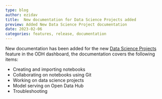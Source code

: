 ```yaml
---
type: blog
author: ezidav
title:  New documentation for Data Science Projects added
preview: Added New Data Science Project documentation
date: 2023-02-06
categories: features, release, documentation
---
```


New documentation has been added for the new [Data Science Projects](http://opendatahub.io/docs/working-on-data-science-projects.html) feature in the ODH dashboard, the documentation covers the following items:
* Creating and importing notebooks
* Collaborating on notebooks using Git
* Working on data science projects
* Model serving on Open Data Hub
* Troubleshooting
